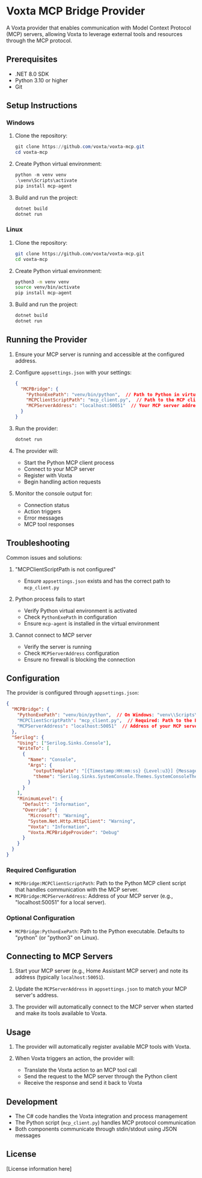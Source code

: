 # Voxta MCP Bridge Provider

A Voxta provider that enables communication with Model Context Protocol (MCP) servers, allowing Voxta to leverage external tools and resources through the MCP protocol.

## Prerequisites

- .NET 8.0 SDK
- Python 3.10 or higher
- Git

## Setup Instructions

### Windows

1. Clone the repository:
   ```powershell
   git clone https://github.com/voxta/voxta-mcp.git
   cd voxta-mcp
   ```

2. Create Python virtual environment:
   ```powershell
   python -m venv venv
   .\venv\Scripts\activate
   pip install mcp-agent
   ```

3. Build and run the project:
   ```powershell
   dotnet build
   dotnet run
   ```

### Linux

1. Clone the repository:
   ```bash
   git clone https://github.com/voxta/voxta-mcp.git
   cd voxta-mcp
   ```

2. Create Python virtual environment:
   ```bash
   python3 -m venv venv
   source venv/bin/activate
   pip install mcp-agent
   ```

3. Build and run the project:
   ```bash
   dotnet build
   dotnet run
   ```

## Running the Provider

1. Ensure your MCP server is running and accessible at the configured address.

2. Configure `appsettings.json` with your settings:
   ```json
   {
     "MCPBridge": {
       "PythonExePath": "venv/bin/python",  // Path to Python in virtual environment
       "MCPClientScriptPath": "mcp_client.py",  // Path to the MCP client script
       "MCPServerAddress": "localhost:50051"  // Your MCP server address
     }
   }
   ```

3. Run the provider:
   ```bash
   dotnet run
   ```

4. The provider will:
   - Start the Python MCP client process
   - Connect to your MCP server
   - Register with Voxta
   - Begin handling action requests

5. Monitor the console output for:
   - Connection status
   - Action triggers
   - Error messages
   - MCP tool responses

## Troubleshooting

Common issues and solutions:

1. "MCPClientScriptPath is not configured"
   - Ensure `appsettings.json` exists and has the correct path to `mcp_client.py`

2. Python process fails to start
   - Verify Python virtual environment is activated
   - Check `PythonExePath` in configuration
   - Ensure `mcp-agent` is installed in the virtual environment

3. Cannot connect to MCP server
   - Verify the server is running
   - Check `MCPServerAddress` configuration
   - Ensure no firewall is blocking the connection

## Configuration

The provider is configured through `appsettings.json`:

```json
{
  "MCPBridge": {
    "PythonExePath": "venv/bin/python",  // On Windows: "venv\\Scripts\\python.exe"
    "MCPClientScriptPath": "mcp_client.py",  // Required: Path to the Python MCP client script
    "MCPServerAddress": "localhost:50051"  // Address of your MCP server
  },
  "Serilog": {
    "Using": ["Serilog.Sinks.Console"],
    "WriteTo": [
      {
        "Name": "Console",
        "Args": {
          "outputTemplate": "[{Timestamp:HH:mm:ss} {Level:u3}] {Message:l}{NewLine}{Exception}",
          "theme": "Serilog.Sinks.SystemConsole.Themes.SystemConsoleTheme::Literate, Serilog.Sinks.Console"
        }
      }
    ],
    "MinimumLevel": {
      "Default": "Information",
      "Override": {
        "Microsoft": "Warning",
        "System.Net.Http.HttpClient": "Warning",
        "Voxta": "Information",
        "Voxta.MCPBridgeProvider": "Debug"
      }
    }
  }
}
```

### Required Configuration

- `MCPBridge:MCPClientScriptPath`: Path to the Python MCP client script that handles communication with the MCP server.
- `MCPBridge:MCPServerAddress`: Address of your MCP server (e.g., "localhost:50051" for a local server).

### Optional Configuration

- `MCPBridge:PythonExePath`: Path to the Python executable. Defaults to "python" (or "python3" on Linux).

## Connecting to MCP Servers

1. Start your MCP server (e.g., Home Assistant MCP server) and note its address (typically `localhost:50051`).

2. Update the `MCPServerAddress` in `appsettings.json` to match your MCP server's address.

3. The provider will automatically connect to the MCP server when started and make its tools available to Voxta.

## Usage

1. The provider will automatically register available MCP tools with Voxta.

2. When Voxta triggers an action, the provider will:
   - Translate the Voxta action to an MCP tool call
   - Send the request to the MCP server through the Python client
   - Receive the response and send it back to Voxta

## Development

- The C# code handles the Voxta integration and process management
- The Python script (`mcp_client.py`) handles MCP protocol communication
- Both components communicate through stdin/stdout using JSON messages

## License

[License information here]
